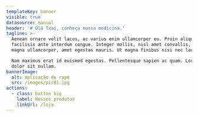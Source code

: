 ```yaml
---
templateKey: banner
visible: true
datasource: manual
header: '# Olá Txai, conheça nossa medicina.'
tagline: >-
  Aenean ornare velit lacus, ac varius enim ullamcorper eu. Proin aliquam
  facilisis ante interdum congue. Integer mollis, nisl amet convallis, porttitor
  magna ullamcorper, amet egestas mauris. Ut magna finibus nisi nec lacinia. 

  Nam maximus erat id euismod egestas. Pellentesque sapien ac quam. Lorem ipsum
  dolor sit nullam.  
bannerImage:
  alt: Aplicação de rapé
  src: /images/pic01.jpg
actions:
  - class: button big
    label: Nossos produtos
    linkUrl: /loja
---
```


